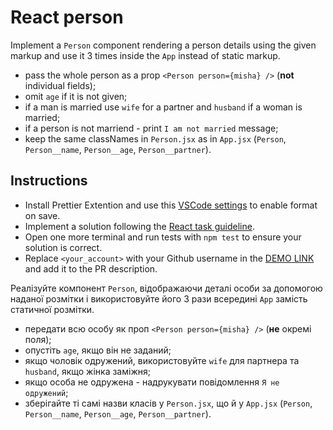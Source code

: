 # React person

Implement a `Person` component rendering a person details using the given markup
and use it 3 times inside the `App` instead of static markup.

- pass the whole person as a prop `<Person person={misha} />` (**not** individual fields);
- omit `age` if it is not given;
- if a man is married use `wife` for a partner and `husband` if a woman is married;
- if a person is not marriend - print `I am not married` message;
- keep the same classNames in `Person.jsx` as in `App.jsx` (`Person`, `Person__name`, `Person__age`, `Person__partner`).

## Instructions
- Install Prettier Extention and use this [VSCode settings](https://mate-academy.github.io/fe-program/tools/vscode/settings.json) to enable format on save.
- Implement a solution following the [React task guideline](https://github.com/mate-academy/react_task-guideline#react-tasks-guideline).
- Open one more terminal and run tests with `npm test` to ensure your solution is correct.
- Replace `<your_account>` with your Github username in the [DEMO LINK](https://PrytulaAlexandr.github.io/react_person/) and add it to the PR description.


Реалізуйте компонент `Person`, відображаючи деталі особи за допомогою наданої розмітки
і використовуйте його 3 рази всередині `App` замість статичної розмітки.

- передати всю особу як проп `<Person person={misha} />` (**не** окремі поля);
- опустіть `age`, якщо він не заданий;
- якщо чоловік одружений, використовуйте `wife` для партнера та `husband`, якщо жінка заміжня;
- якщо особа не одружена - надрукувати повідомлення `Я не одружений`;
- зберігайте ті самі назви класів у `Person.jsx`, що й у `App.jsx` (`Person`, `Person__name`, `Person__age`, `Person__partner`).
